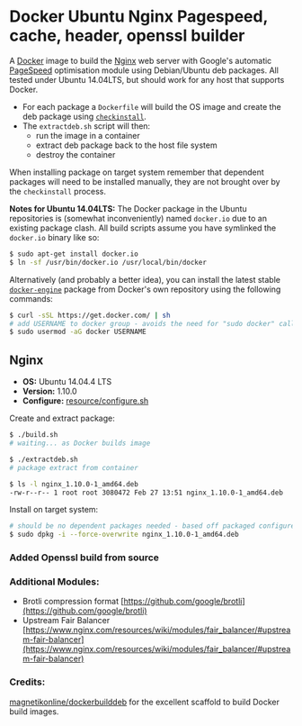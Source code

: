 # Docker Ubuntu Nginx Pagespeed, cache, header, openssl builder
A [Docker](https://www.docker.com) image to build the [Nginx](https://nginx.org) web server with Google's automatic [PageSpeed](https://github.com/pagespeed/ngx_pagespeed) optimisation module using Debian/Ubuntu deb packages. All tested under Ubuntu 14.04LTS, but should work for any host that supports Docker.

- For each package a `Dockerfile` will build the OS image and create the deb package using [`checkinstall`](https://help.ubuntu.com/community/CheckInstall).
- The `extractdeb.sh` script will then:
	- run the image in a container
	- extract deb package back to the host file system
	- destroy the container

When installing package on target system remember that dependent packages will need to be installed manually, they are not brought over by the `checkinstall` process.

**Notes for Ubuntu 14.04LTS:** The Docker package in the Ubuntu repositories is (somewhat inconveniently) named `docker.io` due to an existing package clash. All build scripts assume you have symlinked the `docker.io` binary like so:

```sh
$ sudo apt-get install docker.io
$ ln -sf /usr/bin/docker.io /usr/local/bin/docker
```

Alternatively (and probably a better idea), you can install the latest stable [`docker-engine`](https://docs.docker.com/installation/ubuntulinux/) package from Docker's own repository using the following commands:

```sh
$ curl -sSL https://get.docker.com/ | sh
# add USERNAME to docker group - avoids the need for "sudo docker" calls.
$ sudo usermod -aG docker USERNAME
```

## Nginx
- **OS:** Ubuntu 14.04.4 LTS
- **Version:** 1.10.0
- **Configure:** [resource/configure.sh](resource/configure.sh)

Create and extract package:
```sh
$ ./build.sh
# waiting... as Docker builds image

$ ./extractdeb.sh
# package extract from container

$ ls -l nginx_1.10.0-1_amd64.deb
-rw-r--r-- 1 root root 3080472 Feb 27 13:51 nginx_1.10.0-1_amd64.deb
```

Install on target system:
```sh
# should be no dependent packages needed - based off packaged configure.sh
$ sudo dpkg -i --force-overwrite nginx_1.10.0-1_amd64.deb
```

### Added Openssl build from source

### Additional Modules:
* Brotli compression format [https://github.com/google/brotli](https://github.com/google/brotli)
* Upstream Fair Balancer [https://www.nginx.com/resources/wiki/modules/fair_balancer/#upstream-fair-balancer](https://www.nginx.com/resources/wiki/modules/fair_balancer/#upstream-fair-balancer)

### Credits:
[magnetikonline/dockerbuilddeb](https://github.com/magnetikonline/dockerbuilddeb/blob/master/README.md) for the excellent scaffold to build Docker build images.
